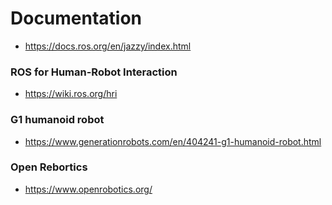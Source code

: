 # Documentation

* https://docs.ros.org/en/jazzy/index.html

### ROS for Human-Robot Interaction

* https://wiki.ros.org/hri

### G1 humanoid robot

* https://www.generationrobots.com/en/404241-g1-humanoid-robot.html

### Open Rebortics

* https://www.openrobotics.org/
